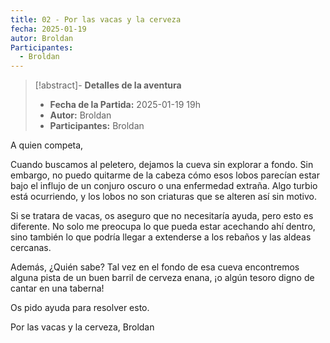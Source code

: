 ```yaml
---
title: 02 - Por las vacas y la cerveza
fecha: 2025-01-19
autor: Broldan
Participantes:
  - Broldan
---
```


>[!abstract]- **Detalles de la aventura**
>  - **Fecha de la Partida:**  2025-01-19 19h
>  - **Autor:** Broldan
>  - **Participantes:** Broldan

A quien competa,

Cuando buscamos al peletero, dejamos la cueva sin explorar a fondo. Sin embargo, no puedo quitarme de la cabeza cómo esos lobos parecían estar bajo el influjo de un conjuro oscuro o una enfermedad extraña. Algo turbio está ocurriendo, y los lobos no son criaturas que se alteren así sin motivo.

Si se tratara de vacas, os aseguro que no necesitaría ayuda, pero esto es diferente. No solo me preocupa lo que pueda estar acechando ahí dentro, sino también lo que podría llegar a extenderse a los rebaños y las aldeas cercanas.

Además, ¿Quién sabe? Tal vez en el fondo de esa cueva encontremos alguna pista de un buen barril de cerveza enana, ¡o algún tesoro digno de cantar en una taberna!

Os pido ayuda para resolver esto.

Por las vacas y la cerveza,
Broldan